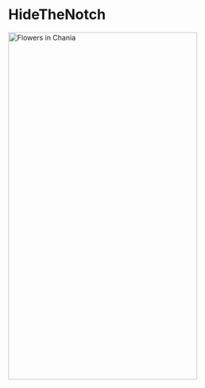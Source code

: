 # HideTheNotch


<img src="https://moox.io/apps/hide-the-notch/screenshot.png" alt="Flowers in Chania" width="380" height="700">
